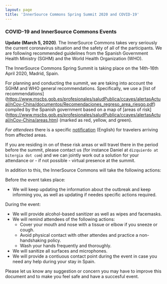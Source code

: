 ```yaml
---
layout: page
title: 'InnerSource Commons Spring Summit 2020 and COVID-19'
---
```


### COVID-19 and InnerSource Commons Events

**Update (March 5, 2020)**. The InnerSource Commons takes very seriously the current coronavirus situation and the safety of all of the participants. We are following recommended guidelines from the Spanish Government Health Ministry (SGHM) and the World Health Organization (WHO).

The InnerSource Commons Spring Summit is taking place on the 14th-16th April 2020, Madrid, Spain.

For planning and conducting the summit, we are taking into account the SGHM and WHO general recommendations. Specifically, we use a [list of recommendations] (https://www.mscbs.gob.es/profesionales/saludPublica/ccayes/alertasActual/nCov-China/documentos/Recomendaciones_regreso_area_riesgo.pdf) compiled by the Spanish government based on a map of [areas of risk] (https://www.mscbs.gob.es/profesionales/saludPublica/ccayes/alertasActual/nCov-China/areas.htm) (marked as red, yellow, and green).

*For attendees* there is a specific [notification](https://www.mscbs.gob.es/profesionales/saludPublica/sanidadExterior/salud/pdf/CARTEL_INGLES_CORONAVIRUS_COVID_19_02.pdf) (English) for travelers arriving from affected areas.

If you are residing in on of these risk areas or will travel there in the period before the summit, please contact us (for instance Daniel at `dizquierdo at bitergia dot com`) and we can jointly work out a solution for your attendance or - if not possible - virtual presence at the summit.

In addition to this, the InnerSource Commons will take the following actions:

Before the event takes place:
* We will keep updating the information about the outbreak and keep informing you, as well as updating if needes specific actions required.

During the event:
* We will provide alcohol-based sanitizer as well as wipes and facemasks.
* We will remind attendees of the following actions:
  * Cover your mouth and nose with a tissue or elbow if you sneeze or cough.
  * Avoid physical contact with other attendes and practice a non-handshaking policy.
  * Wash your hands frequently and thoroughly.
* We will sanitize all surfaces and microphones.
* We will provide a contiuous contact point during the event in case you need any help during your stay in Spain.

Please let us know any suggestion or concern you may have to improve this document and to make you feel safe and have a succesful event.


